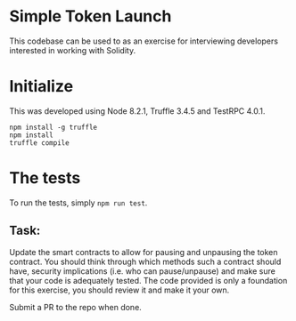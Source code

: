 # Simple Token Launch

This codebase can be used to as an exercise for interviewing developers interested in working with Solidity.

# Initialize
This was developed using Node 8.2.1, Truffle 3.4.5 and TestRPC 4.0.1.

```
npm install -g truffle
npm install
truffle compile
```

# The tests
To run the tests, simply `npm run test`.

## Task:

Update the smart contracts to allow for pausing and unpausing the token contract.  You should think through which methods such a contract should have, security implications (i.e. who can pause/unpause) and make sure that your code is adequately tested. The code provided is only a foundation for this exercise, you should review it and make it your own.

Submit a PR to the repo when done.